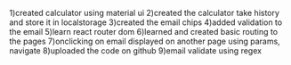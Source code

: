 1)created calculator using material ui
2)created the calculator take history and store it in localstorage
3)created the email chips 
4)added validation to the email
5)learn react router dom
6)learned and created basic routing to the pages
7)onclicking on email displayed on another page using params, navigate
8)uploaded the code on github
9)email validate using regex 